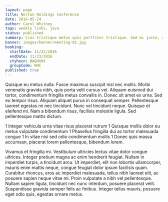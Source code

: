 ```yaml
---
layout: page
title: Norton Holdings Conference
date: 2016-05-24
author: Carol Whitney
tags: weekly links, java
status: published
summary: Cras tristique metus quis porttitor tristique. Sed mi justo, rhoncus.
banner: images/banner/meeting-01.jpg
booking:
  startDate: 11/22/2016
  endDate: 11/23/2016
  ctyhocn: BAQHXHX
  groupCode: NHC
published: true
---
```

Quisque eu metus nulla. Fusce maximus suscipit nisl nec mollis. Morbi venenatis gravida nibh, quis porta velit cursus vel. Aliquam euismod dui tortor, condimentum fringilla metus convallis in. Donec sit amet ex urna. Sed eu tempor risus. Aliquam aliquet purus in consequat semper. Pellentesque laoreet egestas mi nec tincidunt. Nunc vel tincidunt neque. Quisque et eleifend mi. Nam a bibendum risus, facilisis molestie ligula. Sed pellentesque mattis dictum.

1 Integer vehicula urna vitae risus placerat rutrum
1 Quisque mollis dolor eu metus vulputate condimentum
1 Phasellus fringilla dui ac tortor malesuada congue
1 In vitae nisi sed odio condimentum mollis
1 Donec quis massa accumsan, placerat lorem pellentesque, bibendum lorem.

Vivamus et fringilla mi. Vestibulum ultricies lectus vitae dolor congue ultrices. Integer pretium magna ac enim hendrerit feugiat. Nullam in imperdiet turpis, a tincidunt arcu. Ut imperdiet, elit non lobortis ullamcorper, mauris enim mattis neque, congue feugiat dolor ipsum facilisis quam. Curabitur rhoncus, eros ac imperdiet malesuada, tellus nibh laoreet elit, ac posuere sapien neque vitae mi. Proin vulputate a nibh vel pellentesque. Nullam sapien ligula, tincidunt nec nunc interdum, posuere placerat velit. Suspendisse gravida semper felis ac finibus. Integer tellus mauris, posuere eget odio quis, egestas ornare metus.

